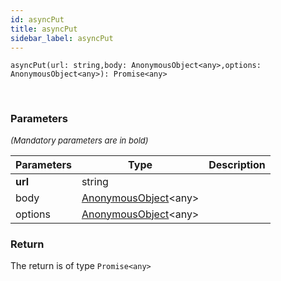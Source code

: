 ```yaml
---
id: asyncPut
title: asyncPut
sidebar_label: asyncPut
---
```


```tsx
asyncPut(url: string,body: AnonymousObject<any>,options: AnonymousObject<any>): Promise<any>
```
<br/>



### Parameters

<font size="2"><i>(Mandatory parameters are in bold)</i></font>

| Parameters | Type | Description |
| --------- | ---- | ----------- |
| **url** | string |  |
| body | [AnonymousObject](/framework-api/interfaces/AnonymousObject.md)<any\> |  |
| options | [AnonymousObject](/framework-api/interfaces/AnonymousObject.md)<any\> |  |


### Return



The return is of type <code>Promise<any\></code>